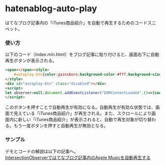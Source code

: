 # hatenablog-auto-play
はてなブログ記事内の「iTunes商品紹介」を自動で再生するためのコードスニペット。

### 使い方
以下のコード（index.min.html）をブログ記事に貼り付けると、画面右下に自動再生ボタンが表示される。

```html
<span></span><style>
    #autoplay-btn{color:gainsboro;background-color:#fff;background-size:cover;position:fixed;bottom:5%;right:10%;width:60px;height:60px;border:5px solid currentColor;border-radius:100%;cursor:pointer;z-index:10000}#autoplay-btn.disabled{opacity:.3;cursor:not-allowed}#autoplay-btn:before,#autoplay-btn:after{content:"";position:absolute;top:10px;left:30%;border-top:20px solid transparent;border-left:35px solid currentColor;border-bottom:20px solid transparent}#autoplay-btn.autoplay{border-style:inset}#autoplay-btn.autoplay:before,#autoplay-btn.autoplay:after{opacity:.5;height:40px;border-width:0 6px 0 6px;border-color:transparent currentColor transparent currentColor}#autoplay-btn.autoplay:after{left:60%}
</style>
<div id="autoplay-btn" class="disabled"></div>
<script>
let observer=null;document.addEventListener("DOMContentLoaded",()=>{const autoplayBtn=document.getElementById("autoplay-btn");autoplayBtn.classList.remove("disabled"),autoplayBtn.addEventListener("click",e=>{autoplayBtn.classList.contains("autoplay")?autoplayOff(e.target):autoplayOn(e.target)})});const autoplayOn=btn=>{btn.classList.add("autoplay");const audios=btn.parentNode.getElementsByTagName("audio");for(const audio of audios)audio.load(),audio.loop=!0;observer=new IntersectionObserver(entries=>{let activeAudio=null;if(entries.forEach(entry=>{entry.target.paused&&!entry.isIntersecting||(activeAudio=entry.target)}),null!==activeAudio){for(const audio of audios)!audio.isSameNode(activeAudio)&&audio.pause();activeAudio.play();const img=activeAudio.closest(".itunes-embed").querySelector("img");btn.style.backgroundImage=img?`url(${img.getAttribute("src")})`:"none"}},{rootMargin:"-30% 0px"});for(const audio of audios)audio.load(),observer.observe(audio)},autoplayOff=btn=>{btn.classList.remove("autoplay"),btn.style.backgroundImage="none",observer&&observer.disconnect();const audios=btn.parentNode.getElementsByTagName("audio");for(const audio of audios)audio.pause()};
</script>
```

このボタンを押すことで自動再生が有効になる。自動再生が有効な状態では、画面で見えている「iTunes商品紹介」が再生される。また、スクロールにより画面内に新しい「iTunes商品紹介」が表示されると、自動で再生対象が切り替わる。もう一度ボタンを押すと自動再生が無効となる。

### サンプル

デモとコードの解説は以下の記事へ。  
[IntersectionObserverではてなブログ記事内のApple Musicを自動再生する](https://mtzml.hatenablog.com/entry/2023/02/04/155550)

